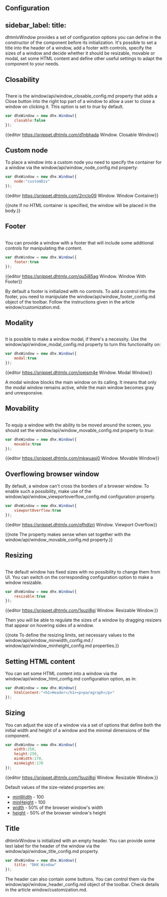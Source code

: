 Configuration
---
sidebar_label: 
title: 
---          

dhtmlxWindow provides a set of configuration options you can define in the constructor of the component before its initialization. It's possible to set a title into the header of a window, add a footer with controls,
specify the sizes of a window and decide whether it should be resizable, movable or modal, set some HTML content and define other useful settings to adapt the component to your needs.

Closability
------------

<img style="margin: 0px 0px 0px 20px; display: block;" src="window/closable.png" alt=""/>


There is the window/api/window_closable_config.md property that adds a Close button into the right top part of a window to allow a user to close a window on clicking it. This option is set to *true* by default.

~~~js
var dhxWindow = new dhx.Window({
    closable:false
});
~~~

{{editor	https://snippet.dhtmlx.com/d1nbhada	Window. Closable Window}}

Custom node
------------------

To place a window into a custom node you need to specify the container for a window via the window/api/window_node_config.md property:

~~~js
var dhxWindow = new dhx.Window({
    node:"customDiv"
});
~~~

{{editor	https://snippet.dhtmlx.com/2rrclo09	Window. Window Container}}

{{note If no HTML container is specified, the window will be placed in the body.}}

Footer
-----------

<img style="margin: 0px 0px 0px 20px; display: block;" src="window/with_footer.png" alt=""/>

You can provide a window with a footer that will include some additional controls for manipulating the content.

~~~js
var dhxWindow = new dhx.Window({
	footer:true
});
~~~

{{editor	https://snippet.dhtmlx.com/qu5j85ag	Window. Window With Footer}}

By default a footer is initialized with no controls. To add a control into the footer, you need to manipulate the window/api/window_footer_config.md object of the toolbar. Follow the instructions given in the article window/customization.md.

Modality
-------------

<img style="margin: 0px 0px 0px 20px; display: block;" src="window/modal_window.png" alt=""/>


It is possible to make a window modal, if there's a necessity. Use the window/api/window_modal_config.md property to turn this functionality on:

~~~js
var dhxWindow = new dhx.Window({
    modal:true
});
~~~

{{editor	https://snippet.dhtmlx.com/ioejsm4e	Window. Modal Window}}

A modal window blocks the main window on its calling. It means that only the modal window remains active, while the main window becomes gray and unresponsive.




Movability
-----------

<img style="margin: 0px 0px 0px 20px; display: block;" src="window/movable.png" alt=""/>


To equip a window with the ability to be moved around the screen, you should set the window/api/window_movable_config.md property to *true*:

~~~js
var dhxWindow = new dhx.Window({
    movable:true
});
~~~

{{editor	https://snippet.dhtmlx.com/mkwuasj0	Window.  Movable Window}}

Overflowing browser window
----------------

By default, a window can't cross the borders of a browser window. To enable such a possibility, make use of the window/api/window_viewportoverflow_config.md configuration property.

~~~js
var dhxWindow = new dhx.Window({
    viewportOverflow:true
});
~~~

{{editor	https://snippet.dhtmlx.com/qfhdlzri	Window. Viewport Overflow}}

{{note The property makes sense when set together with the window/api/window_movable_config.md property.}}

Resizing 
--------

<img style="margin: 0px 0px 0px 20px; display: block;" src="window/resizable.png" alt=""/>


The default window has fixed sizes with no possibility to change them from UI. You can switch on the corresponding configuration option to make a window resizable. 

~~~js
var dhxWindow = new dhx.Window({
    resizable:true
});
~~~

{{editor	https://snippet.dhtmlx.com/1suzi8gj	Window. Resizable Window.}}

Then you will be able to regulate the sizes of a window by dragging resizers that appear on hovering sides of a window. 

{{note To define the resizing limits, set necessary values to the window/api/window_minwidth_config.md / window/api/window_minheight_config.md properties.}}

Setting HTML content
-------------------

You can set some HTML content into a window via the window/api/window_html_config.md configuration option, as in:

~~~js
var dhxWindow = new dhx.Window({
	htmlContent:"<h1>Header</h1><p>paragraph</p>"
});
~~~

Sizing
----------

You can adjust the size of a window via a set of options that define both the initial width and height of a window and the minimal dimensions of the component.

~~~js
var dhxWindow = new dhx.Window({
    width:250,
    height:250,
    minWidth:170,
    minHeight:170
});
~~~
 
{{editor	https://snippet.dhtmlx.com/1suzi8gj	Window. Resizable Window.}}

Default values of the size-related properties are:

- [minWidth](window/api/window_minwidth_config.md) - 100
- [minHeight](window/api/window_minheight_config.md) - 100
- [width](window/api/window_width_config.md) -  50% of the browser window's width
- [height](window/api/window_height_config.md) - 50% of the browser window's height 

Title
----------

dhtmlxWindow is initialized with an empty header. You can provide some text label for the header of the window via the window/api/window_title_config.md property.

~~~js
var dhxWindow = new dhx.Window({
	title: "DHX Window"
});
~~~

The header can also contain some buttons. You can control them via the window/api/window_header_config.md object of the toolbar. Check details in the article window/customization.md.

